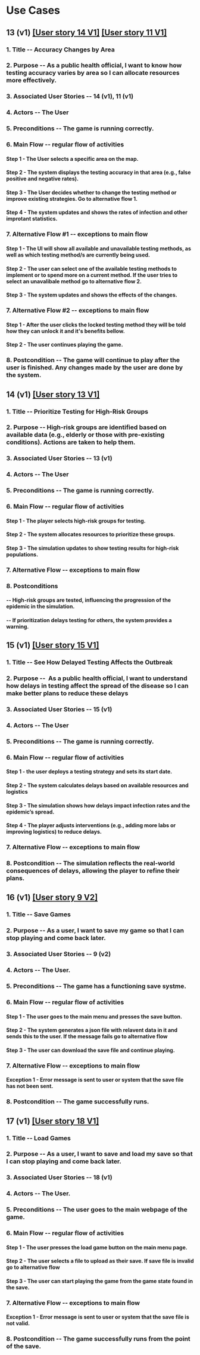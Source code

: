 # Use Cases

## 13 (v1) [[User story 14 V1]](../sprint_4/user_stories.md) [[User story 11 V1]](../sprint_3/user_stories.md)

### 1. Title -- Accuracy Changes by Area 

### 2. Purpose -- As a public health official, I want to know how testing accuracy varies by area so I can allocate resources more effectively.

### 3. Associated User Stories -- 14 (v1), 11 (v1)

### 4. Actors -- The User

### 5. Preconditions -- The game is running correctly.

### 6. Main Flow -- regular flow of activities

#### Step 1 - The User selects a specific area on the map.

#### Step 2 - The system displays the testing accuracy in that area (e.g., false positive and negative rates).

#### Step 3 - The User decides whether to change the testing method or improve existing strategies. Go to alternative flow 1.

#### Step 4 - The system updates and shows the rates of infection and other improtant statistics.

### 7. Alternative Flow #1 -- exceptions to main flow

#### Step 1 - The UI will show all available and unavailable testing methods, as well as which testing method/s are currently being used.

#### Step 2 - The user can select one of the available testing methods to implement or to spend more on a current method. If the user tries to select an unavalibale method go to alternative flow 2.

#### Step 3 - The system updates and shows the effects of the changes.

### 7. Alternative Flow #2 -- exceptions to main flow

#### Step 1 - After the user clicks the locked testing method they will be told how they can unlock it and it's benefits bellow.

#### Step 2 - The user continues playing the game.

### 8. Postcondition -- The game will continue to play after the user is finished. Any changes made by the user are done by the system.



## 14 (v1) [[User story 13 V1]](../sprint_4/user_stories.md)

### 1. Title -- Prioritize Testing for High-Risk Groups  

### 2. Purpose -- High-risk groups are identified based on available data (e.g., elderly or those with pre-existing conditions). Actions are taken to help them.

### 3. Associated User Stories -- 13 (v1)

### 4. Actors -- The User

### 5. Preconditions -- The game is running correctly.

### 6. Main Flow -- regular flow of activities

#### Step 1 - The player selects high-risk groups for testing.

#### Step 2 - The system allocates resources to prioritize these groups.

#### Step 3 - The simulation updates to show testing results for high-risk populations.

### 7. Alternative Flow -- exceptions to main flow

### 8. Postconditions

#### -- High-risk groups are tested, influencing the progression of the epidemic in the simulation.

#### -- If prioritization delays testing for others, the system provides a warning.


## 15 (v1) [[User story 15 V1]](user_stories.md)

### 1. Title -- See How Delayed Testing Affects the Outbreak  

### 2. Purpose --  As a public health official, I want to understand how delays in testing affect the spread of the disease so I can make better plans to reduce these delays

### 3. Associated User Stories -- 15 (v1)

### 4. Actors -- The User

### 5. Preconditions -- The game is running correctly.

### 6. Main Flow -- regular flow of activities

#### Step 1 - the user deploys a testing strategy and sets its start date.

#### Step 2 - The system calculates delays based on available resources and logistics

#### Step 3 - The simulation shows how delays impact infection rates and the epidemic’s spread.

#### Step 4 - The player adjusts interventions (e.g., adding more labs or improving logistics) to reduce delays.

### 7. Alternative Flow -- exceptions to main flow

### 8. Postcondition -- The simulation reflects the real-world consequences of delays, allowing the player to refine their plans.



## 16 (v1) [[User story 9 V2]](user_stories.md)

### 1. Title -- Save Games

### 2. Purpose -- As a user, I want to save my game so that I can stop playing and come back later.

### 3. Associated User Stories -- 9 (v2)

### 4. Actors -- The User.

### 5. Preconditions -- The game has a functioning save systme.

### 6. Main Flow -- regular flow of activities

#### Step 1 - The user goes to the main menu and presses the save button.

#### Step 2 - The system generates a json file with relavent data in it and sends this to the user. If the message fails go to alternative flow

#### Step 3 - The user can download the save file and continue playing.

### 7. Alternative Flow -- exceptions to main flow

#### Exception 1 - Error message is sent to user or system that the save file has not been sent.

### 8. Postcondition -- The game successfully runs.



## 17 (v1) [[User story 18 V1]](user_stories.md)

### 1. Title -- Load Games

### 2. Purpose -- As a user, I want to save and load my save so that I can stop playing and come back later.

### 3. Associated User Stories -- 18 (v1)

### 4. Actors -- The User.

### 5. Preconditions -- The user goes to the main webpage of the game.

### 6. Main Flow -- regular flow of activities

#### Step 1 - The user presses the load game button on the main menu page.

#### Step 2 - The user selects a file to upload as their save. If save file is invalid go to alternative flow

#### Step 3 - The user can start playing the game from the game state found in the save.

### 7. Alternative Flow -- exceptions to main flow

#### Exception 1 - Error message is sent to user or system that the save file is not valid.

### 8. Postcondition -- The game successfully runs from the point of the save.
